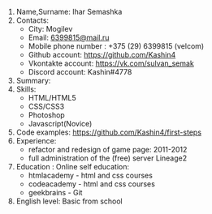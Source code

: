 1. Name,Surname: Ihar Semashka
2. Contacts:
   * City: Mogilev
   * Email: 6399815@mail.ru 
   * Mobile phone number : +375 (29) 6399815 (velcom)
   * Github account: https://github.com/Kashin4
   * Vkontakte account: https://vk.com/sulvan_semak
   * Discord account: Kashin#4778
3. Summary:
4. Skills:  
   * HTML/HTML5
   * CSS/CSS3
   * Photoshop
   * Javascript(Novice)
5. Code examples: https://github.com/Kashin4/first-steps
6. Experience:  
   * refactor and redesign of game page: 2011-2012
   * full administration of the (free) server Lineage2
7. Education : Online self education: 
   * htmlacademy - html  and css courses
   * codeacademy - html  and css courses
   * geekbrains - Git
8. English level: Basic from school